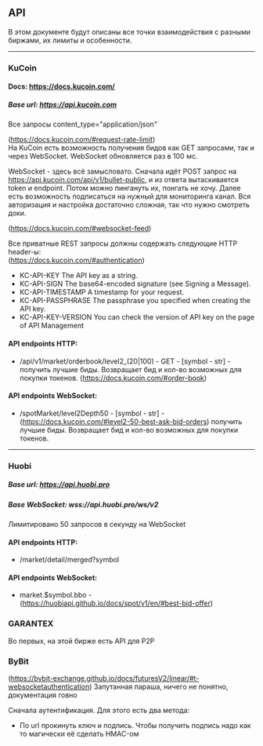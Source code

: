 ## API 

В этом документе будут описаны все точки взаимодействия с разными 
биржами, их лимиты и особенности. 

***

### KuCoin 
#### Docs: https://docs.kucoin.com/
##### Base url: https://api.kucoin.com

Все запросы content_type="application/json"

(https://docs.kucoin.com/#request-rate-limit) <br/>
На KuCoin есть возможность получения бидов как GET запросами,
так и через WebSocket. WebSocket обновляется раз в 100 мс. 

WebSocket - здесь всё замысловато. Сначала идёт POST запрос на 
https://api.kucoin.com/api/v1/bullet-public, и из ответа
вытаскивается token и endpoint. Потом можно пингануть их, понгать не хочу.
Далее есть возможность подписаться на нужный для мониторинга канал. Вся
авторизация и настройка достаточно сложная, так что нужно смотреть доки. 

(https://docs.kucoin.com/#websocket-feed)


Все приватные REST запросы должны содержать следующие HTTP header-ы: <br/>
(https://docs.kucoin.com/#authentication)
 - KC-API-KEY The API key as a string.
 - KC-API-SIGN The base64-encoded signature (see Signing a Message).
 - KC-API-TIMESTAMP A timestamp for your request.
 - KC-API-PASSPHRASE The passphrase you specified when creating the API key.
 - KC-API-KEY-VERSION You can check the version of API key on the page of API Management

#### API endpoints HTTP: 
 - /api/v1/market/orderbook/level2_(20|100) - GET - 
[symbol - str] - получить лучшие биды. Возвращает бид 
и кол-во возможных для покупки токенов. 
(https://docs.kucoin.com/#order-book)

#### API endpoints WebSocket:
 - /spotMarket/level2Depth50 - [symbol - str] - 
(https://docs.kucoin.com/#level2-50-best-ask-bid-orders)
получить лучшие биды. Возвращает бид и кол-во возможных для 
покупки токенов. 

***

### Huobi

##### Base url: https://api.huobi.pro
##### Base WebSocket: wss://api.huobi.pro/ws/v2


Лимитировано 50 запросов в секунду на WebSocket

#### API endpoints HTTP:
 - /market/detail/merged?symbol

#### API endpoints WebSocket:
 - market.$symbol.bbo - 
(https://huobiapi.github.io/docs/spot/v1/en/#best-bid-offer)



### GARANTEX 
Во первых, на этой бирже есть API для P2P

### ByBit
(https://bybit-exchange.github.io/docs/futuresV2/linear/#t-websocketauthentication)
Запутанная параша, ничего не понятно, документация говно 

Сначала аутентификация. Для этого есть два метода: 
 - По url прокинуть ключ и подпись. Чтобы получить подпись надо как то 
магически её сделать HMAC-ом  



